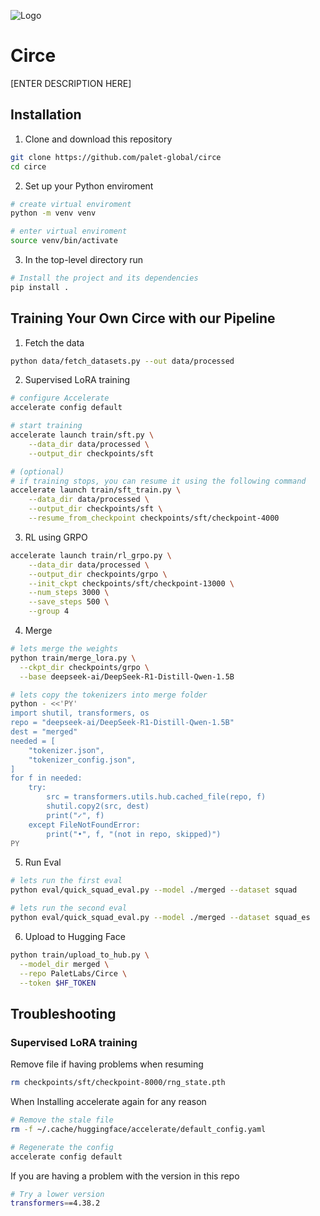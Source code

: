 ![Logo](circe.jpg)

# Circe

[ENTER DESCRIPTION HERE]

## Installation

1. Clone and download this repository

```bash
git clone https://github.com/palet-global/circe
cd circe
```

2. Set up your Python enviroment

```bash
# create virtual enviroment
python -m venv venv

# enter virtual enviroment
source venv/bin/activate
```

3. In the top-level directory run

```bash
# Install the project and its dependencies
pip install .
```

## Training Your Own Circe with our Pipeline

1. Fetch the data

```bash
python data/fetch_datasets.py --out data/processed
```

2. Supervised LoRA training

```bash
# configure Accelerate
accelerate config default

# start training
accelerate launch train/sft.py \
	--data_dir data/processed \
	--output_dir checkpoints/sft

# (optional)
# if training stops, you can resume it using the following command
accelerate launch train/sft_train.py \
	--data_dir data/processed \
	--output_dir checkpoints/sft \
	--resume_from_checkpoint checkpoints/sft/checkpoint-4000
```

3. RL using GRPO

```bash
accelerate launch train/rl_grpo.py \
    --data_dir data/processed \
    --output_dir checkpoints/grpo \
    --init_ckpt checkpoints/sft/checkpoint-13000 \
    --num_steps 3000 \
    --save_steps 500 \
    --group 4
```

4. Merge

```bash
# lets merge the weights
python train/merge_lora.py \
  --ckpt_dir checkpoints/grpo \
  --base deepseek-ai/DeepSeek-R1-Distill-Qwen-1.5B

# lets copy the tokenizers into merge folder
python - <<'PY'
import shutil, transformers, os
repo = "deepseek-ai/DeepSeek-R1-Distill-Qwen-1.5B"
dest = "merged"
needed = [
    "tokenizer.json",
    "tokenizer_config.json",
]
for f in needed:
    try:
        src = transformers.utils.hub.cached_file(repo, f)
        shutil.copy2(src, dest)
        print("✓", f)
    except FileNotFoundError:
        print("•", f, "(not in repo, skipped)")
PY
```

5. Run Eval

```bash
# lets run the first eval
python eval/quick_squad_eval.py --model ./merged --dataset squad

# lets run the second eval
python eval/quick_squad_eval.py --model ./merged --dataset squad_es
```

6. Upload to Hugging Face

```bash
python train/upload_to_hub.py \
  --model_dir merged \
  --repo PaletLabs/Circe \
  --token $HF_TOKEN
```

## Troubleshooting

### Supervised LoRA training

Remove file if having problems when resuming

```bash
rm checkpoints/sft/checkpoint-8000/rng_state.pth
```

When Installing accelerate again for any reason

```bash
# Remove the stale file
rm -f ~/.cache/huggingface/accelerate/default_config.yaml

# Regenerate the config
accelerate config default
```

If you are having a problem with the version in this repo

```bash
# Try a lower version
transformers==4.38.2
```
